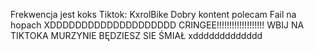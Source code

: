 Frekwencja jest koks
Tiktok: KxrolBike
Dobry kontent polecam 
Fail na hopach XDDDDDDDDDDDDDDDDDDDD
CRINGEE!!!!!!!!!!!!!!!!!!!
WBIJ NA TIKTOKA MURZYNIE 
BĘDZIESZ SIE ŚMIAŁ xddddddddddddd
